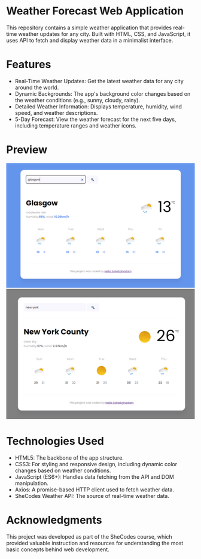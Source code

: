 # Weather Forecast Web Application
This repository contains a simple weather application that provides real-time weather updates for any city. Built with HTML, CSS, and JavaScript, it uses API to fetch and display weather data in a minimalist interface.

# Features
- Real-Time Weather Updates: Get the latest weather data for any city around the world.
- Dynamic Backgrounds: The app's background color changes based on the weather conditions (e.g., sunny, cloudy, rainy).
- Detailed Weather Information: Displays temperature, humidity, wind speed, and weather descriptions.
- 5-Day Forecast: View the weather forecast for the next five days, including temperature ranges and weather icons.
 
# Preview
![Preview](example.PNG)
![Preview](example2.PNG)

# Technologies Used
- HTML5: The backbone of the app structure.
- CSS3: For styling and responsive design, including dynamic color changes based on weather conditions.
- JavaScript (ES6+): Handles data fetching from the API and DOM manipulation.
- Axios: A promise-based HTTP client used to fetch weather data.
- SheCodes Weather API: The source of real-time weather data.


# Acknowledgments
This project was developed as part of the SheCodes course, which provided valuable instruction and resources for understanding the most basic concepts behind web development.
